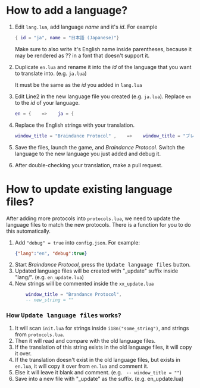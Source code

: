 # How to add a language?

1. Edit `lang.lua`, add language *name* and it's *id*. For example
    ```lua
    { id = "ja", name = "日本語 (Japanese)"}
    ```
    Make sure to also write it's English name inside parentheses, because it may be rendered as ?? in a font that doesn't support it.
    
2. Duplicate `en.lua` and rename it into the *id* of the language that you want to translate into. (e.g. `ja.lua`)

   It must be the same as the *id* you added in `lang.lua`
   
3. Edit Line2 in the new language file you created (e.g. `ja.lua`). Replace `en` to the *id* of your language.

   ```lua
   en = {    =>    ja = {
   ```

4. Replace the English strings with your translation.

   ```lua
   window_title = "Braindance Protocol" ,    =>    window_title = "ブレインダンスプロトコル" ,
   ```
   
5. Save the files, launch the game, and *Braindance Protocol*. Switch the language to the new language you just added and debug it.

6. After double-checking your translation, make a pull request.

# How to update existing language files?

After adding more protocols into `protocols.lua`, we need to update the language files to match the new protocols. There is a function for you to do this automatically.

1. Add `"debug" = true` into `config.json`. For example:
    ```json
    {"lang":"en", "debug":true}
    ```
2. Start *Braindance Protocol*, press the <kbd>Update language files</kbd> button.
3. Updated language files will be created with "_update" suffix inside "lang/". (e.g. `en_update.lua`)
4. New strings will be commented inside the `xx_update.lua`
    ```lua
        window_title = "Brandance Protocol",
        -- new_string = ""
    ```

### How <kbd>Update language files</kbd> works?
1. It will scan `init.lua` for strings inside `i18n("some_string")`, and strings from `protocols.lua`.
2. Then it will read and compare with the old language files.
3. If the translation of this string exists in the old language files, it will copy it over.
4. If the translation doesn't exist in the old language files, but exists in `en.lua`, it will copy it over from `en.lua` and comment it.
5. Else it will leave it blank and comment. (e.g. ` -- window_title = ""`)
6. Save into a new file with "_update" as the suffix. (e.g. en_update.lua)
